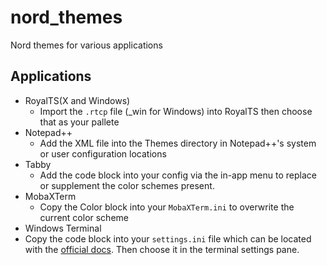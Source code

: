 # nord_themes
Nord themes for various applications

## Applications
* RoyalTS(X and Windows)
  * Import the `.rtcp` file (\_win for Windows) into RoyalTS then choose that as your pallete 
* Notepad++
  * Add the XML file into the Themes directory in Notepad++'s system or user configuration locations
* Tabby
  * Add the code block into your config via the in-app menu to replace or supplement the color schemes present.
* MobaXTerm
  * Copy the Color block into your `MobaXTerm.ini` to overwrite the current color scheme
* Windows Terminal
 * Copy the code block into your `settings.ini` file which can be located with the [official docs](https://docs.microsoft.com/en-us/windows/terminal/install#settings-json-file). Then choose it in the terminal settings pane.
